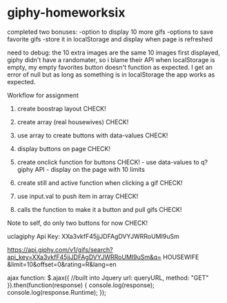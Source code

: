 # giphy-homeworksix

completed two bonuses: 
-option to display 10 more gifs
-options to save favorite gifs
  -store it in localStorage and display when page is refreshed

need to debug: 
the 10 extra images are the same 10 images first displayed, giphy didn't have a randomater, so i blame their API
when localStorage is empty, my empty favorites button doesn't function as expected. I get an error of null but as long as something is in localStorage the app works as expected. 


Workflow for assignment
1. create boostrap layout CHECK!
2. create array (real housewives) CHECK!
3. use array to create buttons with data-values CHECK!
4. display buttons on page CHECK!
5. create onclick function for buttons CHECK!
        - use data-values to q? giphy API
        - display on the page with 10 limits
        
6. create still and active function when clicking a gif CHECK!
7. use input.val to push item in array CHECK!
7. calls the function to make it a button and pull gifs CHECK!

Note to self, do only two buttons for now CHECK!

uclagiphy
Api Key:
XXa3vkfF45jjJDFAgDVYJWRRoUMI9uSm


https://api.giphy.com/v1/gifs/search?api_key=XXa3vkfF45jjJDFAgDVYJWRRoUMI9uSm&q=
HOUSEWIFE
&limit=10&offset=0&rating=R&lang=en


ajax function:
    $.ajax({  //built into Jquery 
      url: queryURL,
      method: "GET"
    }).then(function(response) {
      console.log(response);
      console.log(response.Runtime);
    });
